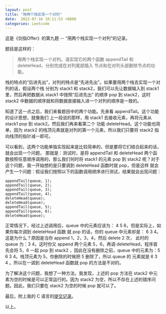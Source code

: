 ```yaml
---
layout: post
title: "用两个栈实现一个对列"
date:  2022-07-16 10:11:53 +0800
categories: Leetcode
---
```


这是《剑指Offer》的第九题 -- “用两个栈实现一个对列”的记录。

题目是这样的：
> 用两个栈实现一个对列。请实现它的两个函数 appendTail 和 deleteHead，分别完成在对列尾部插入
节点和在对列头部删除节点的功能。

栈的特点的“后进先出”，对列的特点是“先进先出”。如果要用两个栈去实现一个对列的话，假设两个栈
分别为 stack1 和 stack2，我们可以先让数据输入到 stack1 里，然后再把数据从 stack1 中按照“后进先出”
的顺序 pop 到 stack2，这时 stack2 中数据的顺序就和将数据直接输入进一个对列的顺序是一致的。

知道了这一点之后，我们来看题目中的两个功能。先来看 appendTail。这个功能的设计思想，就像我们
上一段说的那样，用 stack1 去接收元素，再将元素从 stack1 pop 到 stack2。然后我们再来看第二个
功能 deleteHead。这个功能也简单，因为 stack2 的栈顶元素就是对列的第一个元素，所以我们只要将
 stack2 指向栈顶的指针减一即可。

可以看到，这两个功能单独实现起来是比较简单的，但是要将它们结合起来的话，就会出现一个问题，
那就是：测试时，是将 appendTail 和 deleteHead 两个函数按照任意顺序调用的，那么我们何时将 stack1
的元素 pop 到 stack2 呢？对于这个问题，我一开始想的是只要调到 deleteHead 函数时就 pop，但是这样
就会产生一个问题：假设我们按照以下的函数调用顺序进行测试，结果就会出现问题：
```
appendTail(queue, 1);
appendTail(queue, 2);
appendTail(queue, 3);
appendTail(queue, 4);
deleteHead(queue);
deleteHead(queue);
appendTail(queue, 5);
appendTail(queue, 6);
deleteHead(queue);
```

正常情况下，经过上述调用后，queue 中的元素应该为： 4 5 6，但是实际上，如果你每次调到 deleteHead 函数
就 pop 的话，你的 queue 中元素却是： 6 3 4。这是为什么？原因是当你 append 1，2，3，4，然后 delete 2 次，
此时的 queue 为：3 4，这时你又 append 两个元素 5，6，再调 deleteHead，程序首先会将 5，6 一起 pop 到 stack2
，因此在没有删除之前，queue 中的元素为：5 6 3 4。栈顶元素为 5，你删除的时候把 5 删除了，所以 queue 的
元素就是 6 3 4 。所以在一调到 deleteHead 函数就 pop 的方法是不对的。

为了解决这个问题，我想了一种方法。我发现，上述的 pop 方法在 stack2 中元素为空的时候是可以正常运行的。因为
stack2 为空，所以不存在上述的错序问题。因此，我们只要在 stack2 为空的时候 pop 就可以了。

最后，附上我的 C 语言的[提交记录](https://leetcode.cn/submissions/detail/338076833/)。

以上。
